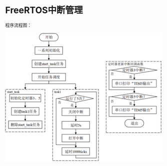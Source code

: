 # FreeRTOS中断管理

程序流程图：

![屏幕截图 2025-08-12 205351.png](https://raw.githubusercontent.com/hazy1k/My-drawing-bed/main/2025/08/12-21-01-49-屏幕截图%202025-08-12%20205351.png)
